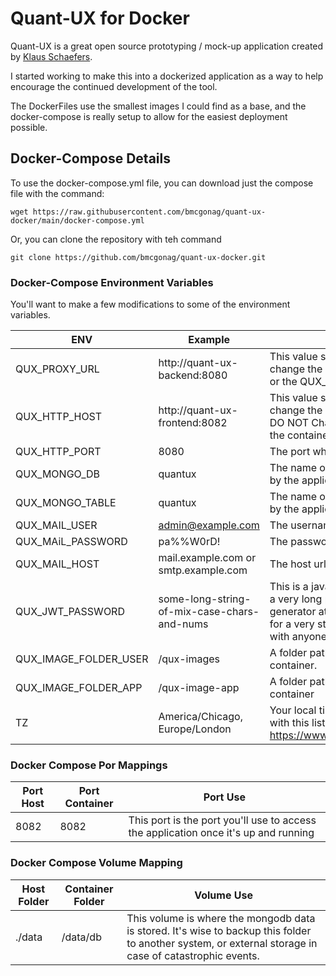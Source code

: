 # Quant-UX for Docker

Quant-UX is a great open source prototyping / mock-up application created by [Klaus Schaefers](https://github.com/KlausSchaefers).

I started working to make this into a dockerized application as a way to help encourage the continued development of the tool. 

The DockerFiles use the smallest images I could find as a base, and the docker-compose is really setup to allow for the easiest deployment possible. 

## Docker-Compose Details
To use the docker-compose.yml file, you can download just the compose file with the command:

`wget https://raw.githubusercontent.com/bmcgonag/quant-ux-docker/main/docker-compose.yml`

Or, you can clone the repository with teh command 

`git clone https://github.com/bmcgonag/quant-ux-docker.git`

### Docker-Compose Environment Variables
You'll want to make a few modifications to some of the environment variables.

| ENV   | Example  | About  |
|---|---|---|
| QUX_PROXY_URL  | http://quant-ux-backend:8080  | This value should not be changed unless you change the container name for the back end, or the QUX_HTTP_PORT environment variable.  |
| QUX_HTTP_HOST  | http://quant-ux-frontend:8082  | This value should not be changed unless you change the container name for the front end. DO NOT Change the port number as it is where the container port is set.   |
| QUX_HTTP_PORT  | 8080  | The port where the backend service runs  |
| QUX_MONGO_DB  | quantux  | The name of the mongo database to be used by the application  |
| QUX_MONGO_TABLE  | quantux  | The name of the mongo table prefix to be used by the application  |
| QUX_MAIL_USER  | admin@example.com  | The username for your smtp server  |
| QUX_MAiL_PASSWORD  | pa%%W0rD!  | The password for your smtp server user  |
| QUX_MAIL_HOST  | mail.example.com or smtp.example.com  | The host url of your smtp server  |
| QUX_JWT_PASSWORD | some-long-string-of-mix-case-chars-and-nums  | This is a java web token secret, and should be a very long password. You can use the generator at https://jwt.io/ and select RS256 for a very strong token. Never share this token with anyone.  |
| QUX_IMAGE_FOLDER_USER  | /qux-images  | A folder path for image storage in the container.  |
| QUX_IMAGE_FOLDER_APP  | /qux-image-app  | A folder path for image app storage in the container |
| TZ  | America/Chicago, Europe/London  | Your local timezone value. You can find your's with this list https://www.php.net/manual/en/timezones.php  |

### Docker Compose Por Mappings

| Port Host   | Port Container  |  Port Use  |
|---|---|---|
| 8082  | 8082  | This port is the port you'll use to access the application once it's up and running |

### Docker Compose Volume Mapping

| Host Folder   | Container Folder  | Volume Use  |
|---|---|---|
| ./data  | /data/db  | This volume is where the mongodb data is stored. It's wise to backup this folder to another system, or external storage in case of catastrophic events. |

